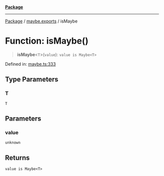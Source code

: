[**Package**](../../README.md)

***

[Package](../../modules.md) / [maybe.exports](../README.md) / isMaybe

# Function: isMaybe()

> **isMaybe**\<`T`\>(`value`): `value is Maybe<T>`

Defined in: [maybe.ts:333](https://github.com/AlexXanderGrib/monads-io/blob/d65e47796764202dffd7314b61c2ea9cedbb26e8/src/maybe.ts#L333)

## Type Parameters

### T

`T`

## Parameters

### value

`unknown`

## Returns

`value is Maybe<T>`
